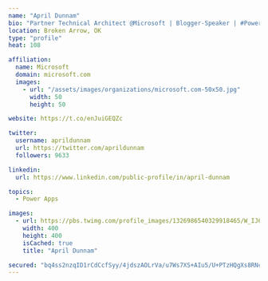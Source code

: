```yaml
---
name: "April Dunnam"
bio: "Partner Technical Architect @Microsoft | Blogger-Speaker | #PowerApps, #PowerAutomate, #Office365, #SharePoint | #WIT | #Karaoke Queen"
location: Broken Arrow, OK
type: "profile"
heat: 108

affiliation:
  name: Microsoft
  domain: microsoft.com
  images:
    - url: "/assets/images/organizations/microsoft.com-50x50.jpg"
      width: 50
      height: 50

website: https://t.co/enJuiGEQZc

twitter:
  username: aprildunnam
  url: https://twitter.com/aprildunnam
  followers: 9633

linkedin:
  url: https://www.linkedin.com/public-profile/in/april-dunnam

topics:
  - Power Apps

images:
  - url: https://pbs.twimg.com/profile_images/1326986540329918465/W_IJ6Ih2_400x400.jpg
    width: 400
    height: 400
    isCached: true
    title: "April Dunnam"

secured: "bq4ss2nzqID1rCdCcfSyy/4jdszAOLrVa/u7Ws7XS+AIu5/U+PTzHQgXs8RNcXNtsbNuq4XhPFbg8dX9TU7YwOy0NCEaZtIIyzi4udjPqDMrW8weVdjp5G8MNuDoA+uitb5vbpE3gtjFSoRXKZw1CPaSBLIZm7Q+6uXfIEUpK/mKiYkmuX4fh8d2cErtgDXaQ3mMBAme2V9Way8aj8NiAfBRfeatXmIsr8o4SxJZCQW/75z/32aLJfN+e6aRxqxWem5UbcTMPLL5oNBCiwFUJ8MYa055rUufcruYlNFJcGytR6zM+Gg/0gGWVH7k6VYYH+GLMfqrvMod+dhreufkTI7lEafqOIO9Hc+Q4YZVMA7nmYGc8VAcNGy41FFYZbGnAlyV1Cj7OJhhRpblxiiHiMmPLTxQIj8/JZu/ozPiK6Y=;34wtS5ngjVHQcXE14WF3Sg=="
---
```



